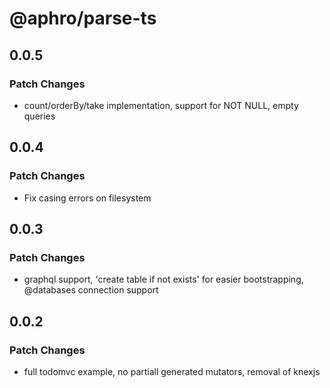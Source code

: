 # @aphro/parse-ts

## 0.0.5

### Patch Changes

- count/orderBy/take implementation, support for NOT NULL, empty queries

## 0.0.4

### Patch Changes

- Fix casing errors on filesystem

## 0.0.3

### Patch Changes

- graphql support, 'create table if not exists' for easier bootstrapping, @databases connection support

## 0.0.2

### Patch Changes

- full todomvc example, no partiall generated mutators, removal of knexjs
